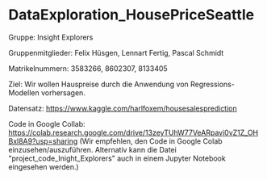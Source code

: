 # DataExploration_HousePriceSeattle

Gruppe: Insight Explorers

Gruppenmitglieder: Felix Hüsgen, Lennart Fertig, Pascal Schmidt

Matrikelnummern: 3583266, 8602307, 8133405

Ziel: Wir wollen Hauspreise durch die Anwendung von Regressions-Modellen vorhersagen.

Datensatz: https://www.kaggle.com/harlfoxem/housesalesprediction

Code in Google Collab: https://colab.research.google.com/drive/13zeyTUhW77VeARpavi0vZ1Z_OHBxl8A9?usp=sharing
(Wir empfehlen, den Code in Google Colab einzusehen/auszuführen. Alternativ kann die Datei "project_code_Inight_Explorers" auch in einem Jupyter Notebook eingesehen werden.)


